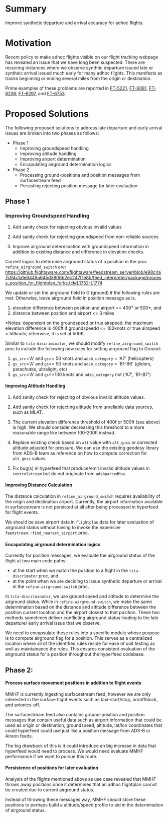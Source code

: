 # Summary

Improve synthetic departure and arrival accuracy for adhoc flights.

# Motivation

Recent policy to make adhoc flights visible on our flight tracking webpage has
revealed an issue that we have long been suspected.  There are recurring 
instances where we observe synthtic departure issued late or syntheic arrival
issued much early for many adhoc flights. This manifests as tracks beginning
or ending several miles from the origin or destination.

Prime examples of these problems are reported in [FT-5221](https://flightaware.atlassian.net/browse/FT-5221), 
[FT-6081](https://flightaware.atlassian.net/browse/FT-6081), [FT-6236](https://flightaware.atlassian.net/browse/FT-6236), [FT-6297](https://flightaware.atlassian.net/browse/FT-6297), and [FT-6753](https://flightaware.atlassian.net/browse/FT-6753).  

# Proposed Solutions

The following proposed solutions to address late departure and early arrival 
issues are broken into two phases as follows:
* Phase 1
    * Improving groundspeed handling
    * Improving altitude handling
    * Improving airport determination
    * Encapulating airground determination logics
* Phase 2
    * Processing ground-positiona and position messages from surfacestream feed
    * Persisting rejecting position message for later evaluation


## Phase 1

### Improving Groundspeed Handling

1. Add sanity check for rejecting obvious invalid values

2. Add sanity check for rejecting groundspeed from non-reliable sources

3. Improve airground determination with groundspeed information in addition
to existing distance and difference in elevation checks.  

Current logics to determine airground status of a position in the proc 
`refine_airground_switch` are:
https://github.flightaware.com/flightaware/feedstream_server/blob/e98c4a7c94c1a1e6449a645d3806b2ec247f1e8b/feed_interpreter/package/process_position_for_flightplan_forks.tcl#L1732-L1774

We update or set the airground field to G (ground) if the following rules are
met. Otherwise, leave airground field in position message as is.  
1. elevation difference between position and airport <= 400* or 500*, and
2. distance between position and airport <= 3 miles

*Notes: dependent on the groundspeed or true airspeed, the maximum elevation 
difference is 400ft if groundspeedd <= 100knots or true airspeed < 50knots; 
otherwise, it is set at 500ft.

Similar to `tita-discriminator`, we should modify `refine_airground_switch` 
proc to include the following new rules for setting airground flag to Ground:
1. `gs_src`='A' and `gs`<= 50 knots and `adsb_category` = 'A7' (helicopters)
2. `gs_src`='A' and `gs`<= 50 knots and `adsb_category` = 'B1-B6' (gliders, parachutes, ultralight, etc)
3. `gs_src`='A' and `gs`<=100 knots and `adsb_category` not ('A7', 'B1-B7') 


#### Improving Altitude Handling
1. Add sanity check for rejecting of obvious invalid altitude values. 

2. Add sanity check for rejecting altitude from unreliable data sources, 
such as MLAT.

3. The current elevation difference threshold of 400f or 500ft (see above) is
high. We should consider decreasing this threshold to a more reasonable range 
like between 100-200ft instead.  

4. Replace existing check based on `alt` value with `alt_gnss` or corrected 
altitude adjusted for pressure.  We can use the existing geodesy library from 
ADS-B team as reference on how to compute correction for `alt_gnss` values.

5. Fix bug(s) in hyperfeed that produce/emit invalid altitude values in 
`controlstream` but do not originate from `adsbparsedMux`. 

#### Improving Distance Calculation
The distance calculation in `refine_airground_switch` requires availability
of the origin and destination airport.  Currently, the airport information 
available in surfacestream is not persisted at all after being processed in 
hyperfeed for flight events.

We should be save airport data in `flightplan` data for later evaluation of 
airground status without having to invoke the expensive 
`feedstream::find_nearest_airport` proc.


#### Encapulating airground determination logics

Currently for position messages, we evaluate the airground status of the flight
at two main code paths:
* at the start when we match the position to a flight in the `tita-discrimator` 
proc, and 
* at the point when we are deciding to issue synthetic departure or arrival in the
`refine-airground-switch` proc.

In `tita-discriminator`, we use ground speed and altitude to determine the 
airground status.  While in `refine-airground-switch`, we make the same 
determination based on the distance and altitude difference between the position
current location and the airport closest to that position.  These two methods
sometimes deliver conflicting airground status leading to the late departure/
early arrival issue that we observe.  

We need to encapsulate these rules into a specific module whose purpose is to
compute airground flag for a position.  This serves as a centralized location 
where all of the identified rules reside for ease of unit testing as well as 
maintainance the rules.  This ensures consistent evaluation of the airground
status for a position throughout the hyperfeed codebase.

## Phase 2:

#### Process surface movement positions in addition to flight events

MMHF is currently ingesting surfacestream feed, however we are only interested in
the surface flight events such as taxi-start/stop, on/offblock, and avionics-off.

The surfacestream feed also contains ground-position and position messages that 
contain useful data such as airport information that could be used as origin or
destination, groundspeed, altitude, lat/lon coordinates that could hyperfeed 
could use just like a position message from ADS-B or Aireon feeds. 

The big drawback of this is it could introduce an big increase in data that
hyperfeed would need to process.  We would need evaluate MMHF performance if we
want to pursue this route.

#### Persistence of positions for later evaluation

Analysis of the flights mentioned above as use case revealed that MMHF throws away
positions once it determines that an adhoc flightplan cannot be created due to 
current airground status.  

Instead of throwing these messages way, MMHF should store these positions to perhaps
build a altitude/speed profile to aid in the determination of airground status. 

